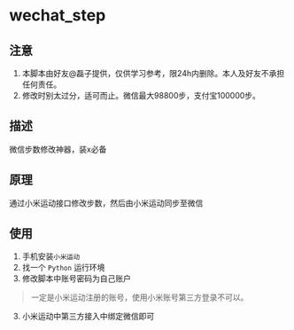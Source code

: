 # wechat_step
## 注意

1.   本脚本由好友@磊子提供，仅供学习参考，限24h内删除。本人及好友不承担任何责任。
2.   修改时别太过分，适可而止。微信最大98800步，支付宝100000步。

## 描述

微信步数修改神器，装x必备

## 原理

通过小米运动接口修改步数，然后由小米运动同步至微信

## 使用

1.   手机安装`小米运动`
2.   找一个 `Python` 运行环境
3.   修改脚本中账号密码为自己账户

>   一定是小米运动注册的账号，使用小米账号第三方登录不可以。

3.   小米运动中第三方接入中绑定微信即可
